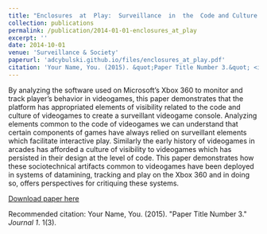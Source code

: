 ```yaml
---
title: "Enclosures  at  Play:  Surveillance  in  the  Code and Culture of Videogames"
collection: publications
permalink: /publication/2014-01-01-enclosures_at_play
excerpt: ''
date: 2014-10-01
venue: 'Surveillance & Society'
paperurl: 'adcybulski.github.io/files/enclosures_at_play.pdf'
citation: 'Your Name, You. (2015). &quot;Paper Title Number 3.&quot; <i>Journal 1</i>. 1(3).'
---
```

By analyzing the software used on Microsoft’s Xbox 360 to monitor and track player’s behavior in videogames, this paper demonstrates that the platform has appropriated elements of visibility related to the code and culture of videogames to create a surveillant videogame console.  Analyzing elements common to the code of videogames we can understand that certain components of games have always relied on surveillant elements which facilitate interactive play. Similarly the early history of videogames in arcades has afforded a culture of visibility to videogames which has persisted in their design at the level of code.  This paper demonstrates how these sociotechnical artifacts common to videogames have been deployed in systems of datamining, tracking and play on the Xbox 360 and in doing so, offers perspectives for critiquing these systems.

[Download paper here](http://academicpages.github.io/files/enclosures_at_play.pdf)

Recommended citation: Your Name, You. (2015). "Paper Title Number 3." <i>Journal 1</i>. 1(3).
